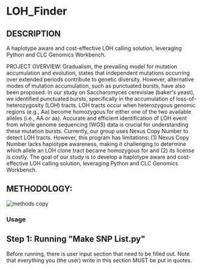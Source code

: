 # LOH_Finder
## DESCRIPTION

A haplotype aware and cost-effective LOH calling solution, leveraging Python and CLC Genomics Workbench.

PROJECT OVERVIEW: Gradualism, the prevailing model for mutation accumulation and evolution, states that independent mutations occurring over extended periods contribute to genetic diversity. However, alternative modes of mutation accumulation, such as punctuated bursts, have also been proposed. In our study on Saccharomyces cerevisiae (baker's yeast), we identified punctuated bursts, specifically in the accumulation of loss-of-heterozygosity (LOH) tracts. LOH tracts occur when heterozygous genomic regions (e.g., Aa) become homozygous for either one of the two available alleles (i.e., AA or aa). Accurate and efficient identification of LOH event from whole genome sequencing (WGS) data is crucial for understanding these mutation bursts. Currently, our group uses Nexus Copy Number to detect LOH tracts. However, this program has limitations: (1) Nexus Copy Number lacks haplotype awareness, making it challenging to determine which allele an LOH clone tract became homozygous for and (2) its license is costly. The goal of our study is to develop a haplotype aware and cost-effective LOH calling solution, leveraging Python and CLC Genomics Workbench.

## METHODOLOGY: 
![methods copy](https://github.com/JoyLove0/LOH_Finder/assets/108104001/20b85501-5da6-4908-a9d5-f001fba95c62)

### Usage 

## Step 1: Running "Make SNP List.py"

Before running, there is user input section that need to be filled out. Note that everything you (the user) write in this section MUST be put in quotes.


